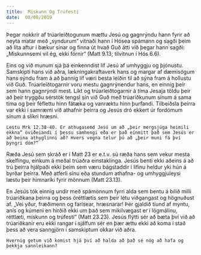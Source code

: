 ```yaml
---
title:  Miskunn Og Trúfesti
date:  08/08/2019
---
```


Þegar nokkrir af trúarleiðtogunum mættu Jesú og gagnrýndu hann fyrir að neyta matar með „syndurum“ vitnaði hann í Hósea spámann og sagði þeim að líta aftur í bækur sínar og finna út hvað Guð átti við þegar hann sagði: „Miskunnsemi vil ég, ekki fórnir“ (Matt 9.13; tilvitnun í Hós 6.6).

Eins og við munum sjá þá einkenndist líf Jesú af umhyggju og þjónustu. Samskipti hans við aðra, lækningakraftaverk hans og margar af dæmisögum hans sýndu fram á að þannig líf væri besta leiðin til að sýna fram á hollustu við Guð. Trúarleiðtogarnir voru mestu gagnrýnendur hans, en einnig þeir sem hann gagnrýndi mest. Líkt og trúarleiðtogarnir á tíma Jesaja töldu þeir að þeir tryggðu sérstök tengsl sín við Guð með trúariðkunum sínum á sama tíma og þeir féflettu hinn fátæka og vanræktu hinn þurfandi. Tilbeiðsla þeirra var ekki í samræmi við athafnir þeirra og Jesús dró ekkert úr fordómum sínum á slíkri hræsni.

`Lestu Mrk 12.38-40. Er athugasemd Jesú um að „þeir mergsjúga heimili ekkna“ óviðeiandi í þessu samhengi eða er það einmitt það sem Jesús er að beina athyglinni að? Hvers vegna telur þú að „þeir muni fá því þyngri dóm?“`

Ræða Jesú sem skráð er í Matt 23 er e.t.v. sú ræða hans sem vekur mesta skelfingu, einkum á meðal trúaðra einstaklinga. Jesús benti ekki aðeins á að trú þeirra hjálpaði ekki þeim sem væru bágstaddir í lífinu heldur yki hún á byrðar þeirra. Með atferli sínu eða stundum athafna- og umhyggjuleysi læstu þeir himnaríki fyrir mönnum (Matt 23.13).

En Jesús tók einnig undir með spámönnum fyrri alda sem bentu á bilið milli trúariðkana þeirra og þess óréttlætis sem þeir létu viðgangast og högnuðust af. „Vei yður, fræðimenn og farísear, hræsnarar! Þér gjaldið tíund af myntu, anís og kúmeni en hirðið ekki um það sem mikilvægast er í lögmálinu, réttlæti, miskunn og trúfesti“ (Matt 23.23). Jesús flýtti sér að bæta því við að trúariðkanir eru ekki rangar í sjálfum sér en þær ættu ekki að koma í stað þess að vera sanngjörn í samskiptum okkar við aðra.

`Hvernig getum við komist hjá því að halda að það sé nóg að hafa og þekkja sannleikann?`